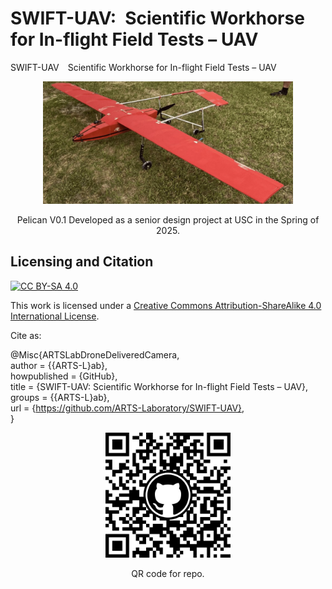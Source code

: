 # SWIFT-UAV: Scientific Workhorse for In-flight Field Tests – UAV


SWIFT-UAV  Scientific Workhorse for In-flight Field Tests – UAV


<p align="center">
<img src="media/2025-Spring.jpg" alt="drawing" width="400"/>
</p>
<p align="center">
Pelican V0.1 Developed as a senior design project at USC in the Spring of 2025.
</p>



## Licensing and Citation

[![CC BY-SA 4.0][cc-by-sa-shield]][cc-by-sa]

This work is licensed under a
[Creative Commons Attribution-ShareAlike 4.0 International License][cc-by-sa].

[cc-by-sa]: http://creativecommons.org/licenses/by-sa/4.0/
[cc-by-sa-image]: https://licensebuttons.net/l/by-sa/4.0/88x31.png
[cc-by-sa-shield]: https://img.shields.io/badge/License-CC%20BY--SA%204.0-lightgrey.svg


Cite as:

@Misc{ARTSLabDroneDeliveredCamera,     
  author = {{ARTS-L}ab},  
  howpublished = {GitHub},    
  title  = {SWIFT-UAV: Scientific Workhorse for In-flight Field Tests – UAV},    
  groups = {{ARTS-L}ab},    
  url    = {https://github.com/ARTS-Laboratory/SWIFT-UAV},   
}




<p align="center">
<img src="media/QR-code.png" alt="drawing" width="200"/>
</p>
<p align="center">
QR code for repo.
</p>
